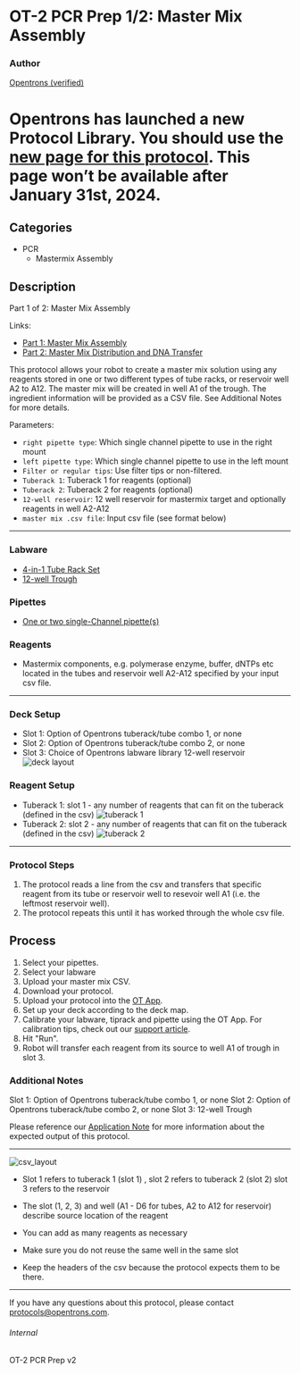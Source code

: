 # OT-2 PCR Prep 1/2: Master Mix Assembly

### Author
[Opentrons (verified)](https://opentrons.com/)

# Opentrons has launched a new Protocol Library. You should use the [new page for this protocol](https://library.opentrons.com/p/pcr_prep_part_1). This page won’t be available after January 31st, 2024.

## Categories
* PCR
    * Mastermix Assembly

## Description
Part 1 of 2: Master Mix Assembly

Links:
* [Part 1: Master Mix Assembly](./pcr_prep_part_1)
* [Part 2: Master Mix Distribution and DNA Transfer](./pcr_prep_part_2)

This protocol allows your robot to create a master mix solution using any reagents stored in one or two different types of tube racks, or reservoir well A2 to A12. The master mix will be created in well A1 of the trough. The ingredient information will be provided as a CSV file. See Additional Notes for more details.

Parameters:
* `right pipette type`: Which single channel pipette to use in the right mount
* `left pipette type`: Which single channel pipette to use in the left mount
* `Filter or regular tips`: Use filter tips or non-filtered.
* `Tuberack 1`: Tuberack 1 for reagents (optional)
* `Tuberack 2`: Tuberack 2 for reagents (optional)
* `12-well reservoir`: 12 well reservoir for mastermix target and optionally reagents in well A2-A12
* `master mix .csv file`: Input csv file (see format below)

---

### Labware
* [4-in-1 Tube Rack Set](https://shop.opentrons.com/collections/opentrons-tips/products/tube-rack-set-1)
* [12-well Trough](https://www.usascientific.com/12-channel-automation-reservoir.aspx)

### Pipettes
* [One or two single-Channel pipette(s)](https://shop.opentrons.com/single-channel-electronic-pipette-p20/)

### Reagents
* Mastermix components, e.g. polymerase enzyme, buffer, dNTPs etc located in the tubes and reservoir well A2-A12 specified by your input csv file.

---

### Deck Setup
* Slot 1: Option of Opentrons tuberack/tube combo 1, or none
* Slot 2: Option of Opentrons tuberack/tube combo 2, or none
* Slot 3: Choice of Opentrons labware library 12-well reservoir
![deck layout](https://opentrons-protocol-library-website.s3.amazonaws.com/custom-README-images/pcr_prep_part_1/deck.jpg)

### Reagent Setup
* Tuberack 1: slot 1 - any number of reagents that can fit on the tuberack (defined in the csv)
![tuberack 1](https://opentrons-protocol-library-website.s3.amazonaws.com/custom-README-images/pcr_prep_part_1/tuberack1.jpg)
* Tuberack 2: slot 2 - any number of reagents that can fit on the tuberack (defined in the csv)
![tuberack 2](https://opentrons-protocol-library-website.s3.amazonaws.com/custom-README-images/pcr_prep_part_1/tuberack2.jpg)

---

### Protocol Steps
1. The protocol reads a line from the csv and transfers that specific reagent from its tube or reservoir well to resevoir well A1 (i.e. the leftmost reservoir well).
2. The protocol repeats this until it has worked through the whole csv file.

## Process
1. Select your pipettes.
2. Select your labware
3. Upload your master mix CSV.
4. Download your protocol.
5. Upload your protocol into the [OT App](https://opentrons.com/ot-app).
6. Set up your deck according to the deck map.
7. Calibrate your labware, tiprack and pipette using the OT App. For calibration tips, check out our [support article](https://support.opentrons.com/ot-2/getting-started-software-setup/deck-calibration).
8. Hit "Run".
9. Robot will transfer each reagent from its source to well A1 of trough in slot 3.

### Additional Notes
Slot 1: Option of Opentrons tuberack/tube combo 1, or none
Slot 2: Option of Opentrons tuberack/tube combo 2, or none
Slot 3: 12-well Trough

Please reference our [Application Note](https://opentrons-protocol-library-website.s3.amazonaws.com/Technical+Notes/Thermocycler+PCR+Application+Note.pdf) for more information about the expected output of this protocol.

---

![csv_layout](https://s3.amazonaws.com/opentrons-protocol-library-website/custom-README-images/1473-acies-bio/CSV.png)
* Slot 1 refers to tuberack 1 (slot 1) , slot 2 refers to tuberack 2 (slot 2) slot 3 refers to the reservoir

* The slot (1, 2, 3) and well (A1 - D6 for tubes, A2 to A12 for reservoir) describe source location of the reagent
* You can add as many reagents as necessary
* Make sure you do not reuse the same well in the same slot
* Keep the headers of the csv because the protocol expects them to be there.

---

If you have any questions about this protocol, please contact protocols@opentrons.com.

###### Internal
OT-2 PCR Prep v2
